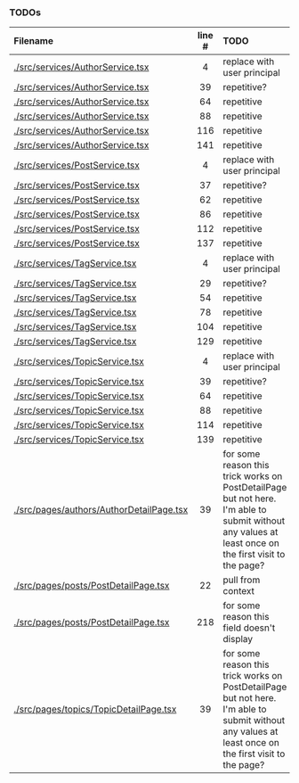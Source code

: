 ### TODOs
| Filename | line # | TODO |
|:------|:------:|:------|
| [./src/services/AuthorService.tsx](./src/services/AuthorService.tsx#L4) | 4 | replace with user principal |
| [./src/services/AuthorService.tsx](./src/services/AuthorService.tsx#L39) | 39 | repetitive? |
| [./src/services/AuthorService.tsx](./src/services/AuthorService.tsx#L64) | 64 | repetitive |
| [./src/services/AuthorService.tsx](./src/services/AuthorService.tsx#L88) | 88 | repetitive |
| [./src/services/AuthorService.tsx](./src/services/AuthorService.tsx#L116) | 116 | repetitive |
| [./src/services/AuthorService.tsx](./src/services/AuthorService.tsx#L141) | 141 | repetitive |
| [./src/services/PostService.tsx](./src/services/PostService.tsx#L4) | 4 | replace with user principal |
| [./src/services/PostService.tsx](./src/services/PostService.tsx#L37) | 37 | repetitive? |
| [./src/services/PostService.tsx](./src/services/PostService.tsx#L62) | 62 | repetitive |
| [./src/services/PostService.tsx](./src/services/PostService.tsx#L86) | 86 | repetitive |
| [./src/services/PostService.tsx](./src/services/PostService.tsx#L112) | 112 | repetitive |
| [./src/services/PostService.tsx](./src/services/PostService.tsx#L137) | 137 | repetitive |
| [./src/services/TagService.tsx](./src/services/TagService.tsx#L4) | 4 | replace with user principal |
| [./src/services/TagService.tsx](./src/services/TagService.tsx#L29) | 29 | repetitive? |
| [./src/services/TagService.tsx](./src/services/TagService.tsx#L54) | 54 | repetitive |
| [./src/services/TagService.tsx](./src/services/TagService.tsx#L78) | 78 | repetitive |
| [./src/services/TagService.tsx](./src/services/TagService.tsx#L104) | 104 | repetitive |
| [./src/services/TagService.tsx](./src/services/TagService.tsx#L129) | 129 | repetitive |
| [./src/services/TopicService.tsx](./src/services/TopicService.tsx#L4) | 4 | replace with user principal |
| [./src/services/TopicService.tsx](./src/services/TopicService.tsx#L39) | 39 | repetitive? |
| [./src/services/TopicService.tsx](./src/services/TopicService.tsx#L64) | 64 | repetitive |
| [./src/services/TopicService.tsx](./src/services/TopicService.tsx#L88) | 88 | repetitive |
| [./src/services/TopicService.tsx](./src/services/TopicService.tsx#L114) | 114 | repetitive |
| [./src/services/TopicService.tsx](./src/services/TopicService.tsx#L139) | 139 | repetitive |
| [./src/pages/authors/AuthorDetailPage.tsx](./src/pages/authors/AuthorDetailPage.tsx#L39) | 39 | for some reason this trick works on PostDetailPage but not here. I'm able to submit without any values at least once on the first visit to the page? |
| [./src/pages/posts/PostDetailPage.tsx](./src/pages/posts/PostDetailPage.tsx#L22) | 22 | pull from context |
| [./src/pages/posts/PostDetailPage.tsx](./src/pages/posts/PostDetailPage.tsx#L218) | 218 | for some reason this field doesn't display |
| [./src/pages/topics/TopicDetailPage.tsx](./src/pages/topics/TopicDetailPage.tsx#L39) | 39 | for some reason this trick works on PostDetailPage but not here. I'm able to submit without any values at least once on the first visit to the page? |
